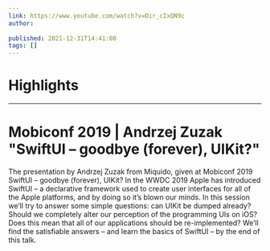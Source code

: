 ```yaml
---
link: https://www.youtube.com/watch?v=Dir_cIxQN9c
author: 
   
published: 2021-12-31T14:41:00
tags: []
---
```

# Highlights


---
# Mobiconf 2019 | Andrzej Zuzak "SwiftUI – goodbye (forever), UIKit?"
The presentation by Andrzej Zuzak from Miquido, given at Mobiconf 2019 SwiftUI – goodbye (forever), UIKit? In the WWDC 2019 Apple has introduced SwiftUI – a declarative framework used to create user interfaces for all of the Apple platforms, and by doing so it’s blown our minds. In this session we’ll try to answer some simple questions: can UIKit be dumped already? Should we completely alter our perception of the programming UIs on iOS? Does this mean that all of our applications should be re-implemented? We’ll find the satisfiable answers – and learn the basics of SwiftUI – by the end of this talk.